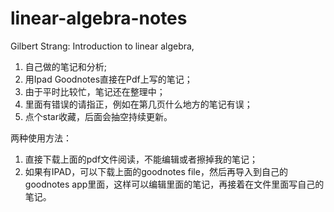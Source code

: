 # linear-algebra-notes
Gilbert Strang: Introduction to linear algebra, 
1. 自己做的笔记和分析;
2. 用Ipad Goodnotes直接在Pdf上写的笔记；
3. 由于平时比较忙，笔记还在整理中；
4. 里面有错误的请指正，例如在第几页什么地方的笔记有误；
5. 点个star收藏，后面会抽空持续更新。

两种使用方法：
1. 直接下载上面的pdf文件阅读，不能编辑或者擦掉我的笔记；
2. 如果有IPAD，可以下载上面的goodnotes file，然后再导入到自己的goodnotes app里面，这样可以编辑里面的笔记，再接着在文件里面写自己的笔记。
